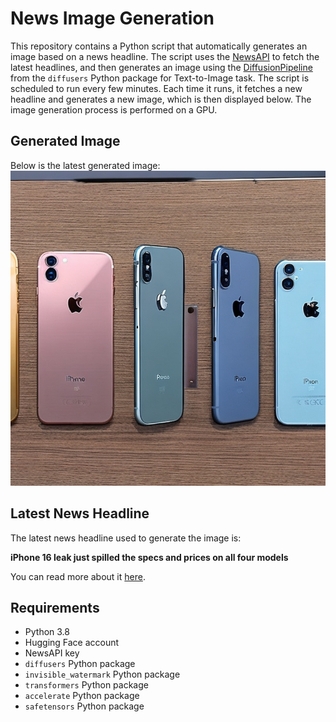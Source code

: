 # News Image Generation
This repository contains a Python script that automatically generates an image based on a news headline. The script uses the [NewsAPI](https://newsapi.org/) to fetch the latest headlines, and then generates an image using the [DiffusionPipeline](https://github.com/huggingface/diffusers) from the `diffusers` Python package for Text-to-Image task.
The script is scheduled to run every few minutes. Each time it runs, it fetches a new headline and generates a new image, which is then displayed below. The image generation process is performed on a GPU.

## Generated Image
Below is the latest generated image:
![Generated Image](image.png)

## Latest News Headline
The latest news headline used to generate the image is:

**iPhone 16 leak just spilled the specs and prices on all four models**

You can read more about it [here](https://news.google.com/rss/articles/CBMirAFBVV95cUxPT2VlNTlYRjBVVXRPdTE0b2JRc25rNWhYS0xiTk9UQmpWczNQWGIzb3E2WTllb2lUSmVETExrVHhQVnFmVkN5QkNxVTNZTXd4TUVRVDJsNkRyMGpxUmNYMFhBQlBVVTluLTdhQnZ3NjljeTYtM0RZZGpIbzZPTFlBWjVhcXpONVBETG9UdVh2b1ZhelJzdlFYc25pV21MbGd0azlyVGhYOWJiclQ0?oc=5).

## Requirements
- Python 3.8
- Hugging Face account
- NewsAPI key
- `diffusers` Python package
- `invisible_watermark` Python package
- `transformers` Python package
- `accelerate` Python package
- `safetensors` Python package
